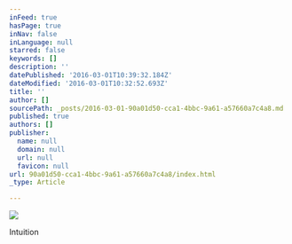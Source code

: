 ```yaml
---
inFeed: true
hasPage: true
inNav: false
inLanguage: null
starred: false
keywords: []
description: ''
datePublished: '2016-03-01T10:39:32.184Z'
dateModified: '2016-03-01T10:32:52.693Z'
title: ''
author: []
sourcePath: _posts/2016-03-01-90a01d50-cca1-4bbc-9a61-a57660a7c4a8.md
published: true
authors: []
publisher:
  name: null
  domain: null
  url: null
  favicon: null
url: 90a01d50-cca1-4bbc-9a61-a57660a7c4a8/index.html
_type: Article

---
```

![](https://the-grid-user-content.s3-us-west-2.amazonaws.com/da5c450f-7b44-480b-bfda-8d5b1bef6b3d.jpg)

Intuition